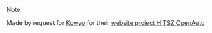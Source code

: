 > [!NOTE]
> Made by request for [Kowyo](https://github.com/kowyo) for their [website project HITSZ OpenAuto](https://hoa.moe/)